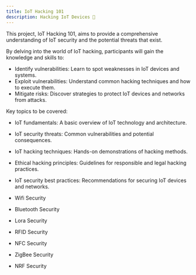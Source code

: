 ```yaml
---
title: IoT Hacking 101
description: Hacking IoT Devices 🧰
---
```


This project, IoT Hacking 101, aims to provide a comprehensive understanding of IoT security and the potential threats that exist. 

By delving into the world of IoT hacking, participants will gain the knowledge and skills to:   

- Identify vulnerabilities: Learn to spot weaknesses in IoT devices and systems.   
- Exploit vulnerabilities: Understand common hacking techniques and how to execute them.
- Mitigate risks: Discover strategies to protect IoT devices and networks from attacks.


Key topics to be covered:

- IoT fundamentals: A basic overview of IoT technology and architecture.
- IoT security threats: Common vulnerabilities and potential consequences.
- IoT hacking techniques: Hands-on demonstrations of hacking methods.
- Ethical hacking principles: Guidelines for responsible and legal hacking practices.
- IoT security best practices: Recommendations for securing IoT devices and networks.


- Wifi Security
- Bluetooth Security
- Lora Security
- RFID Security
- NFC Security
- ZigBee Security
- NRF Security
